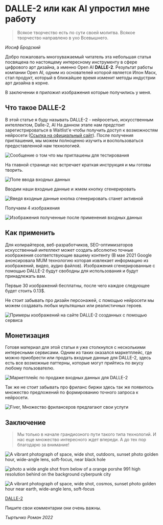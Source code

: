 # DALLE-2 или как AI упростил мне работу

> Всякое творчество есть по сути своей молитва. Всякое творчество направлено в ухо Всевышнего.

*Иосиф Бродский*
>
Добро пожаловать многоуважаемый читатель эта небольшая статья посвящена по настоящему интересному инструменту в сфере цифрового арт дизайна, а именно Open AI **DALLE-2**. Результат работы компании Open AI, одним из основателей которой является Илон Маск, стал продукт, который в ближайшее время изменит методы индустрии арт дизайна в корне.

В заключении я приложил изображения которые получились у меня.

## Что такое DALLE-2

В этой статье я буду называть DALLE-2 - нейросетью, искусственным интеллектом, Dalle-2, AI
На данном этапе нам предстоит зарегистрироваться в Waitlist'e чтобы получить доступ к возможностям нейросети \([Ссылка на официальный сайт](https://openai.com/dall-e-2/)\). После получения приглашения, мы можем полноценно изучить и воспользоваться предоставленной нам технологией.

![Сообщение о том что мы приглашены для тестирования](1img.png "Сообщение о том что мы приглашены для тестирования")

На главной странице нас встречает краткая инструкция и мы готовы творить.

![Поле ввода входных данных](2.png "Поле ввода входных данных")

Вводим наши входные данные и жмем кнопку сгенерировать

![Введя входные данные кнопка сгенерировать станет активной](3.png "Введя входные данные кнопка сгенерировать станет активной")

Получаем 4 изображения

![Изображения полученные после применения входных данных](4.png "Изображения полученные после применения входных данных")

## Как применить

Для копирайтеров, веб-разработчиков, SEO-оптимизаторов искусственный интеллект может создать абсолютно точные изображения соответствующие вашему контенту (В мае 2021 Google анонсировала MUM технологию которая извлекает информацию из изображений, видео, аудио файлов). Изображения сгенерированные c помощью DALLE-2 будут свободны для использования и будут принадлежать вам.

Первые 30 изображений бесплатны, после чего каждое следующее будет стоить 0.13$.

Не стоит забывать про дизайн персонажей, с помощью нейросети мы можем создавать любых мультяшных или реалистичных героев.

![Примеры изображений на сайте DALLE-2 созданных c помощью сервиса](5.png "Примеры изображений на сайте DALLE-2 созданных c помощью сервиса")

## Монетизация

Готовя материал для этой статьи я уже столкнулся с несколькими интересными сервисами. Одним из таких оказался маркетплейс, где можно приобрести или продать входные данные для DALLE-2, здесь есть все возможные паттерны, которые могут прийтись по вкусу любому пользователю.

![Маркетплейс по продаже входных данных для DALLE-2](6.jpg "Маркетплейс по продаже входных данных для DALLE-2")

Так же не стоит забывать про фриланс биржи здесь так же появилось множество предложений по формированию точного запроса к нейросети.

![Fiver, Множество фрилансеров предлагают свои услуги](7.png "Fiver, Множество фрилансеров предлагают свои услуги")

## Заключение
>Мы только в начале грандиозного пути такого типа технологий. И нас еще множество интересного ждет впереди. А до тех пор благодарю за внимание!
>
![A vibrant photograph of space, wide shot, outdoors, sunset photo golden hour, wide-angle lens, soft-focus, near black hole](8.png  "A vibrant photograph of space, wide shot, outdoors, sunset photo golden hour, wide-angle lens, soft-focus, near black hole")

![photo a wide angle shot from below of a orange porshe 991 high resolution behind on the background cyberpunk city](9.png "photo a wide angle shot from below of a orange porshe 991 high resolution behind on the background cyberpunk city")

![A vibrant photograph of space, wide shot, cosmos, sunset photo golden hour near earth, wide-angle lens, soft-focus](10.png "A vibrant photograph of space, wide shot, cosmos, sunset photo golden hour near earth, wide-angle lens, soft-focus")

[DALLE-2](https://openai.com/dall-e-2/)

Пишите свои комментарии они очень важны.

*Тыртычко Роман 2022*
